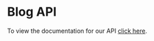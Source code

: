 # Blog API

To view the documentation for our API [click here](https://blog-api-group-3.herokuapp.com/api-docs/).
